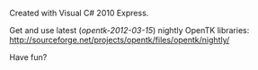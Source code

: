 Created with Visual C# 2010 Express.

Get and use latest (_opentk-2012-03-15_) nightly OpenTK libraries: http://sourceforge.net/projects/opentk/files/opentk/nightly/

Have fun?